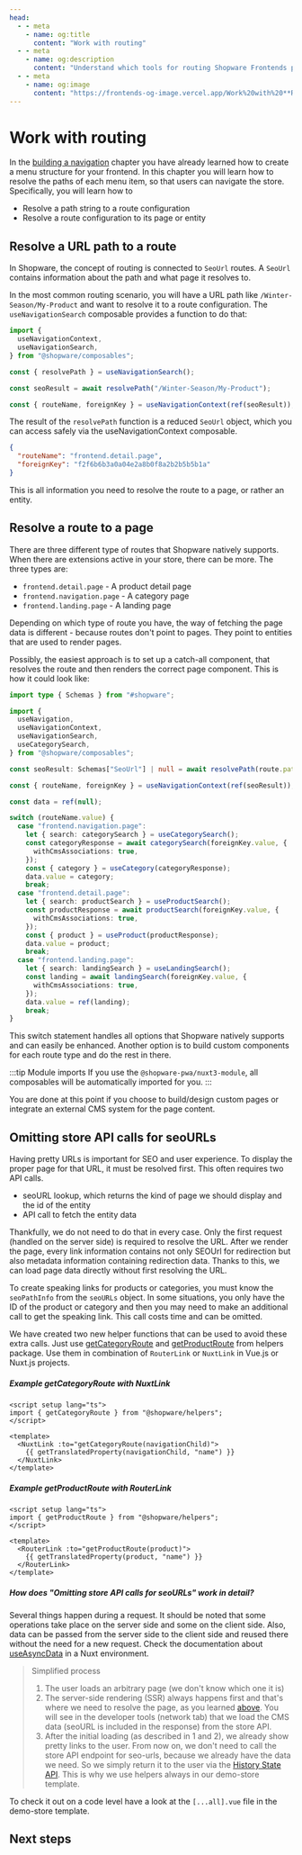 ```yaml
---
head:
  - - meta
    - name: og:title
      content: "Work with routing"
  - - meta
    - name: og:description
      content: "Understand which tools for routing Shopware Frontends provides"
  - - meta
    - name: og:image
      content: "https://frontends-og-image.vercel.app/Work%20with%20**Routing**.png?fontSize=150px"
---
```


# Work with routing

In the [building a navigation](./page-elements/navigation.html) chapter you have already learned how to create a menu structure for your frontend. In this chapter you will learn how to resolve the paths of each menu item, so that users can navigate the store. Specifically, you will learn how to

- Resolve a path string to a route configuration
- Resolve a route configuration to its page or entity

## Resolve a URL path to a route

In Shopware, the concept of routing is connected to `SeoUrl` routes. A `SeoUrl` contains information about the path and what page it resolves to.

In the most common routing scenario, you will have a URL path like `/Winter-Season/My-Product` and want to resolve it to a route configuration. The `useNavigationSearch` composable provides a function to do that:

```js
import {
  useNavigationContext,
  useNavigationSearch,
} from "@shopware/composables";

const { resolvePath } = useNavigationSearch();

const seoResult = await resolvePath("/Winter-Season/My-Product");

const { routeName, foreignKey } = useNavigationContext(ref(seoResult));
```

The result of the `resolvePath` function is a reduced `SeoUrl` object, which you can access safely via the useNavigationContext composable.

```json
{
  "routeName": "frontend.detail.page",
  "foreignKey": "f2f6b6b3a0a04e2a8b0f8a2b2b5b5b1a"
}
```

This is all information you need to resolve the route to a page, or rather an entity.

## Resolve a route to a page

There are three different type of routes that Shopware natively supports. When there are extensions active in your store, there can be more. The three types are:

- `frontend.detail.page` - A product detail page
- `frontend.navigation.page` - A category page
- `frontend.landing.page` - A landing page

Depending on which type of route you have, the way of fetching the page data is different - because routes don't point to pages. They point to entities that are used to render pages.

Possibly, the easiest approach is to set up a catch-all component, that resolves the route and then renders the correct page component. This is how it could look like:

```ts
import type { Schemas } from "#shopware";

import {
  useNavigation,
  useNavigationContext,
  useNavigationSearch,
  useCategorySearch,
} from "@shopware/composables";

const seoResult: Schemas["SeoUrl"] | null = await resolvePath(route.path);

const { routeName, foreignKey } = useNavigationContext(ref(seoResult));

const data = ref(null);

switch (routeName.value) {
  case "frontend.navigation.page":
    let { search: categorySearch } = useCategorySearch();
    const categoryResponse = await categorySearch(foreignKey.value, {
      withCmsAssociations: true,
    });
    const { category } = useCategory(categoryResponse);
    data.value = category;
    break;
  case "frontend.detail.page":
    let { search: productSearch } = useProductSearch();
    const productResponse = await productSearch(foreignKey.value, {
      withCmsAssociations: true,
    });
    const { product } = useProduct(productResponse);
    data.value = product;
    break;
  case "frontend.landing.page":
    let { search: landingSearch } = useLandingSearch();
    const landing = await landingSearch(foreignKey.value, {
      withCmsAssociations: true,
    });
    data.value = ref(landing);
    break;
}
```

This switch statement handles all options that Shopware natively supports and can easily be enhanced. Another option is to build custom components for each route type and do the rest in there.

:::tip Module imports
If you use the `@shopware-pwa/nuxt3-module`, all composables will be automatically imported for you.
:::

You are done at this point if you choose to build/design custom pages or integrate an external CMS system for the page content.

## Omitting store API calls for seoURLs

Having pretty URLs is important for SEO and user experience. To display the proper page for that URL, it must be resolved first. This often requires two API calls.

- seoURL lookup, which returns the kind of page we should display and the id of the entity
- API call to fetch the entity data

Thankfully, we do not need to do that in every case. Only the first request (handled on the server side) is required to resolve the URL. After we render the page, every link information contains not only SEOUrl for redirection but also metadata information containing redirection data. Thanks to this, we can load page data directly without first resolving the URL.

To create speaking links for products or categories, you must know the `seoPathInfo` from the `seoURLs` object. In some situations, you only have the ID of the product or category and then you may need to make an additional call to get the speaking link. This call costs time and can be omitted.

We have created two new helper functions that can be used to avoid these extra calls. Just use [getCategoryRoute](/packages/helpers.html#getcategoryroute) and [getProductRoute](/packages/helpers.html#getproductroute) from helpers package. Use them in combination of `RouterLink` or `NuxtLink` in Vue.js or Nuxt.js projects.

##### Example getCategoryRoute with NuxtLink

```vue
<script setup lang="ts">
import { getCategoryRoute } from "@shopware/helpers";
</script>

<template>
  <NuxtLink :to="getCategoryRoute(navigationChild)">
    {{ getTranslatedProperty(navigationChild, "name") }}
  </NuxtLink>
</template>
```

##### Example getProductRoute with RouterLink

```vue
<script setup lang="ts">
import { getProductRoute } from "@shopware/helpers";
</script>

<template>
  <RouterLink :to="getProductRoute(product)">
    {{ getTranslatedProperty(product, "name") }}
  </RouterLink>
</template>
```

##### How does "Omitting store API calls for seoURLs" work in detail?

Several things happen during a request. It should be noted that some operations take place on the server side and some on the client side. Also, data can be passed from the server side to the client side and reused there without the need for a new request. Check the documentation about [useAsyncData](https://nuxt.com/docs/api/composables/use-async-data) in a Nuxt environment.

> Simplified process
>
> 1. The user loads an arbitrary page (we don't know which one it is)
> 2. The server-side rendering (SSR) always happens first and that's where we need to resolve the page, as you learned [above](#resolve-a-route-to-a-page). You will see in the developer tools (network tab) that we load the CMS data (seoURL is included in the response) from the store API.
> 3. After the initial loading (as described in 1 and 2), we already show pretty links to the user. From now on, we don't need to call the store API endpoint for seo-urls, because we already have the data we need. So we simply return it to the user via the [History State API](https://developer.mozilla.org/en-US/docs/Web/API/History/state). This is why we use helpers always in our demo-store template.

To check it out on a code level have a look at the `[...all].vue` file in the demo-store template.

## Next steps

<PageRef page="cms/content-pages.html" title="Create content pages" sub="Integrate routing and Shopping Experiences" />
<PageRef page="e-commerce/product-listing.html" title="Create a product listing" sub="Display a list of products" />
